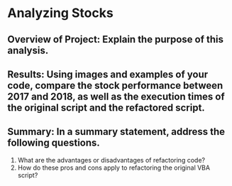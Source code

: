 # Analyzing Stocks

## Overview of Project: Explain the purpose of this analysis.

## Results: Using images and examples of your code, compare the stock performance between 2017 and 2018, as well as the execution times of the original script and the refactored script.

## Summary: In a summary statement, address the following questions.
1. What are the advantages or disadvantages of refactoring code?
2. How do these pros and cons apply to refactoring the original VBA script?
